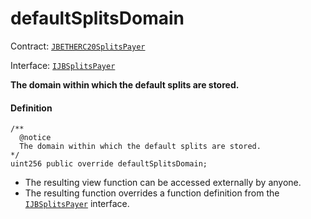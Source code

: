 # defaultSplitsDomain

Contract: [`JBETHERC20SplitsPayer`](/dev/deprecated/v2/contracts/or-utilities/jbetherc20splitspayer/README.md)

Interface: [`IJBSplitsPayer`](/dev/deprecated/v2/interfaces/ijbsplitspayer.md)

**The domain within which the default splits are stored.**

#### Definition

```
/**
  @notice
  The domain within which the default splits are stored. 
*/
uint256 public override defaultSplitsDomain;
```

* The resulting view function can be accessed externally by anyone.
* The resulting function overrides a function definition from the [`IJBSplitsPayer`](/dev/deprecated/v2/interfaces/ijbsplitspayer.md) interface.
